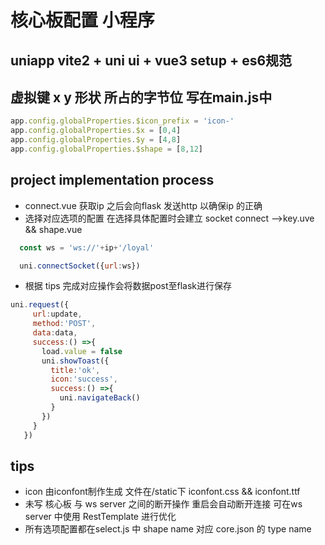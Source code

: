 # 核心板配置 小程序
## uniapp vite2 + uni ui + vue3 setup + es6规范

## 虚拟键 x y 形状 所占的字节位 写在main.js中

```js
app.config.globalProperties.$icon_prefix = 'icon-'
app.config.globalProperties.$x = [0,4]
app.config.globalProperties.$y = [4,8]
app.config.globalProperties.$shape = [8,12]
```

## project implementation process
- connect.vue 获取ip 之后会向flask 发送http 以确保ip 的正确
- 选择对应选项的配置 在选择具体配置时会建立 socket connect -->key.uve && shape.vue
```js
  const ws = 'ws://'+ip+'/loyal'

  uni.connectSocket({url:ws})
```
- 根据 tips 完成对应操作会将数据post至flask进行保存
```js
uni.request({
     url:update,
     method:'POST',
     data:data,
     success:() =>{
       load.value = false
       uni.showToast({
         title:'ok',
         icon:'success',
         success:() =>{
           uni.navigateBack()
         }
       })
     }
   })
``` 



## tips
- icon 由iconfont制作生成 文件在/static下 iconfont.css && iconfont.ttf
- 未写 核心板 与 ws server 之间的断开操作 重启会自动断开连接 可在ws server 中使用 RestTemplate 进行优化 
- 所有选项配置都在select.js 中 shape name 对应 core.json 的 type name 
